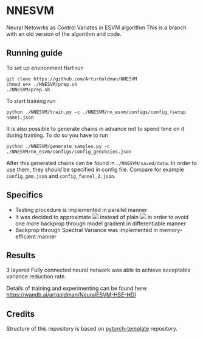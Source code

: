# NNESVM
Neural Netowrks as Control Variates in ESVM algorithm
This is a branch with an old version of the algorithm and code.

## Running guide

To set up environment fisrt run
```
git clone https://github.com/ArturGoldman/NNESVM
chmod u+x ./NNESVM/prep.sh
./NNESVM/prep.sh
```

To start training run
```
python ./NNESVM/train.py -c ./NNESVM/nn_esvm/configs/config_(setup name).json
```

It is also possible to generate chains in advance not to spend time on it during training.
To do so you have to run
```
python ./NNESVM/generate_samples.py -c ./NNESVM/nn_esvm/configs/config_genchains.json
```
After this generated chains can be found in `./NNESVM/saved/data`. In order to use them, they should be specified
in config file. Compare for example `config_gmm.json` and `config_funnel_2.json`.

## Specifics

- Testing procedure is implemented in parallel manner
- It was decided to approximate <img src="https://render.githubusercontent.com/render/math?math=\nabla\varphi"> instead of plain <img src="https://render.githubusercontent.com/render/math?math=\varphi"> in order to avoid one more backprop through model gradient in differentiable manner
- Backprop through Spectral Variance was implemented in memory-efficient manner


## Results
3 layered Fully connected neural network was able to achieve acceptable variance reduction rate.

Details of training and experimenting can be found here: https://wandb.ai/artgoldman/NeuralESVM-HSE-HDI


## Credits
Structure of this repository is based on [pytorch-template](https://github.com/victoresque/pytorch-template) repository.

